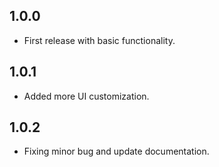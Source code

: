 ## 1.0.0

* First release with basic functionality.

## 1.0.1

* Added more UI customization.

## 1.0.2

*  Fixing minor bug and update documentation.